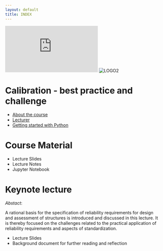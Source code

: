 ```yaml
---
layout: default
title: INDEX
---
```


![LOGO1](https://folk.ntnu.no/jochenk/Figures/simplebeam1.pdf)
![LOGO2](/istar.png)

# Calibration - best practice and challenge

- [About the course](about)
- [Lecturer](Team)
- [Getting started with Python](py_guide)


# Course Material

- Lecture Slides
- Lecture Notes
- Jupyter Notebook

# Keynote lecture

*Abstact*: 

A rational basis for the specification of reliability requirements for design and assessment of structures is introduced and discussed in this lecture. It is thereby focused on the challenges related to the practical application of reliability requirements and aspects of standardization.

- Lecture Slides
- Background document for further reading and reflection

